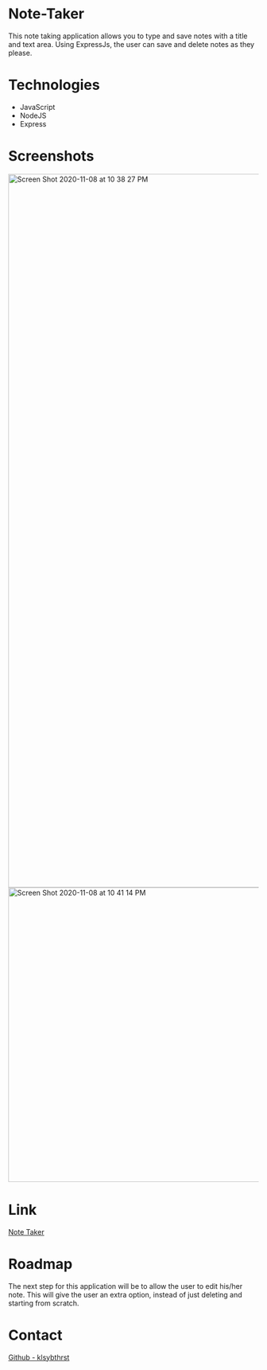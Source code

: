 # Note-Taker
This note taking application allows you to type and save notes with a title and text area. Using ExpressJs, the user can save and delete notes as they please.

# Technologies
<ul>
  <li>JavaScript</li>
  <li>NodeJS</li>
  <li>Express</li>
</ul>

# Screenshots

<img width="1434" alt="Screen Shot 2020-11-08 at 10 38 27 PM" src="https://user-images.githubusercontent.com/70531552/98556680-4e957a80-2271-11eb-9837-a628843ed474.png">
<img width="592" alt="Screen Shot 2020-11-08 at 10 41 14 PM" src="https://user-images.githubusercontent.com/70531552/98556694-52290180-2271-11eb-989c-8a5f169a6104.png">

# Link
<a href="https://desolate-citadel-47163.herokuapp.com/">Note Taker</a>

# Roadmap
The next step for this application will be to allow the user to edit his/her note. This will give the user an extra option, instead of just deleting and starting from scratch.

# Contact
<a href="https://github.com/klsybthrst">Github - klsybthrst</a> 
